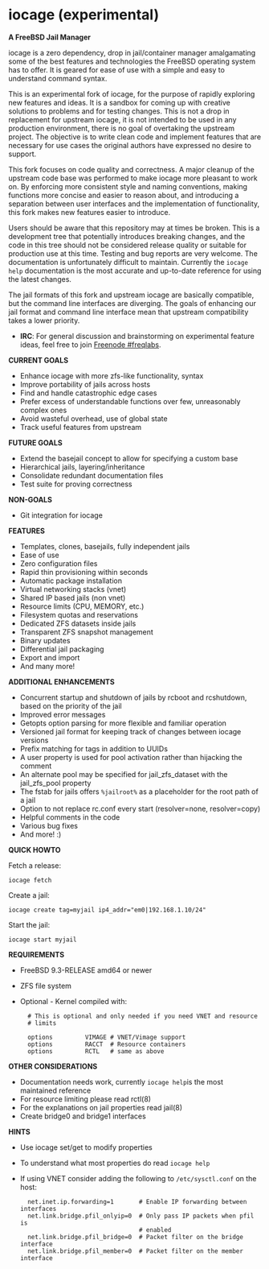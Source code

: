 iocage (experimental)
=====================

**A FreeBSD Jail Manager**

iocage is a zero dependency, drop in jail/container manager amalgamating some
of the best features and technologies the FreeBSD operating system has to offer.
It is geared for ease of use with a simple and easy to understand command
syntax.

This is an experimental fork of iocage, for the purpose of rapidly exploring new
features and ideas. It is a sandbox for coming up with creative solutions to
problems and for testing changes. This is not a drop in replacement for upstream
iocage, it is not intended to be used in any production environment, there is no
goal of overtaking the upstream project. The objective is to write clean code
and implement features that are necessary for use cases the original authors
have expressed no desire to support.

This fork focuses on code quality and correctness. A major cleanup of the
upstream code base was performed to make iocage more pleasant to work on. By
enforcing more consistent style and naming conventions, making functions more
concise and easier to reason about, and introducing a separation between user
interfaces and the implementation of functionality, this fork makes new features
easier to introduce.

Users should be aware that this repository may at times be broken. This is a
development tree that potentially introduces breaking changes, and the code in
this tree should not be considered release quality or suitable for production
use at this time. Testing and bug reports are very welcome. The documentation is
unfortunately difficult to maintain. Currently the `iocage help` documentation
is the most accurate and up-to-date reference for using the latest changes.

The jail formats of this fork and upstream iocage are basically compatible, but
the command line interfaces are diverging. The goals of enhancing our jail
format and command line interface mean that upstream compatibility takes a lower
priority.

- **IRC**: For general discussion and brainstorming on experimental
           feature ideas, feel free to join [Freenode #freqlabs](https://www.irccloud.com/invite?hostname=irc.freenode.net&channel=%23freqlabs).

**CURRENT GOALS**
- Enhance iocage with more zfs-like functionality, syntax
- Improve portability of jails across hosts
- Find and handle catastrophic edge cases
- Prefer excess of understandable functions over few, unreasonably complex ones
- Avoid wasteful overhead, use of global state
- Track useful features from upstream

**FUTURE GOALS**
- Extend the basejail concept to allow for specifying a custom base
- Hierarchical jails, layering/inheritance
- Consolidate redundant documentation files
- Test suite for proving correctness

**NON-GOALS**
- Git integration for iocage

**FEATURES**
- Templates, clones, basejails, fully independent jails
- Ease of use
- Zero configuration files
- Rapid thin provisioning within seconds
- Automatic package installation
- Virtual networking stacks (vnet)
- Shared IP based jails (non vnet)
- Resource limits (CPU, MEMORY, etc.)
- Filesystem quotas and reservations
- Dedicated ZFS datasets inside jails
- Transparent ZFS snapshot management
- Binary updates
- Differential jail packaging
- Export and import
- And many more!

**ADDITIONAL ENHANCEMENTS**
- Concurrent startup and shutdown of jails by rcboot and rcshutdown, based on
  the priority of the jail
- Improved error messages
- Getopts option parsing for more flexible and familiar operation
- Versioned jail format for keeping track of changes between iocage versions
- Prefix matching for tags in addition to UUIDs
- A user property is used for pool activation rather than hijacking the comment
- An alternate pool may be specified for jail_zfs_dataset with the jail_zfs_pool
  property
- The fstab for jails offers `%jailroot%` as a placeholder for the root path of
  a jail
- Option to not replace rc.conf every start (resolver=none, resolver=copy)
- Helpful comments in the code
- Various bug fixes
- And more! :)

**QUICK HOWTO**

Fetch a release:

`iocage fetch`

Create a jail:

`iocage create tag=myjail ip4_addr="em0|192.168.1.10/24"`

Start the jail:

`iocage start myjail`

**REQUIREMENTS**
- FreeBSD 9.3-RELEASE amd64 or newer
- ZFS file system
- Optional - Kernel compiled with:

        # This is optional and only needed if you need VNET and resource
        # limits

        options         VIMAGE # VNET/Vimage support
        options         RACCT  # Resource containers
        options         RCTL   # same as above

**OTHER CONSIDERATIONS**
- Documentation needs work, currently `iocage help`is the most maintained
  reference
- For resource limiting please read rctl(8)
- For the explanations on jail properties read jail(8)
- Create bridge0 and bridge1 interfaces

**HINTS**
- Use iocage set/get to modify properties
- To understand what most properties do read `iocage help`
- If using VNET consider adding the following to `/etc/sysctl.conf` on the host:

        net.inet.ip.forwarding=1       # Enable IP forwarding between interfaces
        net.link.bridge.pfil_onlyip=0  # Only pass IP packets when pfil is
                                       # enabled
        net.link.bridge.pfil_bridge=0  # Packet filter on the bridge interface
        net.link.bridge.pfil_member=0  # Packet filter on the member interface
